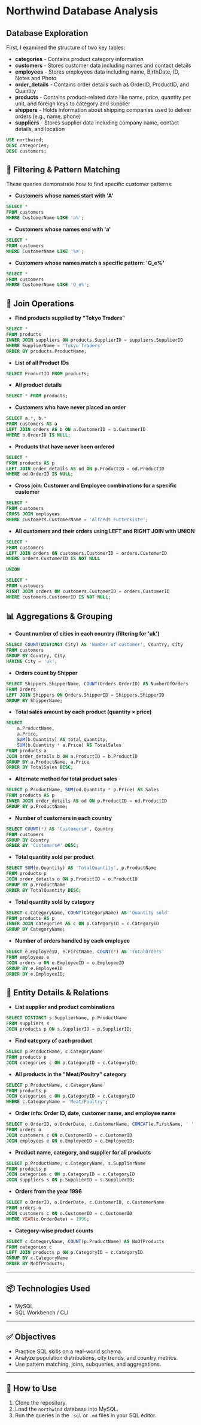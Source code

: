 # Northwind Database Analysis

## Database Exploration
First, I examined the structure of two key tables:
- **categories**      - Contains product category information
- **customers**       - Stores customer data including names and contact details
- **employees**       - Stores employees data including name, BirthDate, ID, Notes and Photo
- **order_details**   - Contains order details such as OrderID, ProductID, and Quantity
- **products**        - Contains product-related data like name, price, quantity per unit, and foreign keys to category and supplier
- **shippers**        - Holds information about shipping companies used to deliver orders (e.g., name, phone)
- **suppliers**       - Stores supplier data including company name, contact details, and location
  
```sql
USE northwind;
DESC categories;
DESC customers;
```

## 🔎 Filtering & Pattern Matching
These queries demonstrate how to find specific customer patterns:

- **Customers whose names start with 'A'**
```sql
SELECT * 
FROM customers
WHERE CustomerName LIKE 'a%';
```

- **Customers whose names end with 'a'**
```sql
SELECT * 
FROM customers
WHERE CustomerName LIKE '%a';
```

- **Customers whose names match a specific pattern: 'Q_e%'**
```sql
SELECT *
FROM customers 
WHERE CustomerName LIKE 'Q_e%';
```

## 🔗 Join Operations

- **Find products supplied by "Tokyo Traders"**
```sql
SELECT *
FROM products
INNER JOIN suppliers ON products.SupplierID = suppliers.SupplierID
WHERE SupplierName = 'Tokyo Traders'
ORDER BY products.ProductName;
```

- **List of all Product IDs**
```sql
SELECT ProductID FROM products;
```

- **All product details**
```sql
SELECT * FROM products;
```

- **Customers who have never placed an order**
```sql
SELECT a.*, b.*
FROM customers AS a
LEFT JOIN orders AS b ON a.CustomerID = b.CustomerID
WHERE b.OrderID IS NULL;
```

- **Products that have never been ordered**
```sql
SELECT *
FROM products AS p
LEFT JOIN order_details AS od ON p.ProductID = od.ProductID
WHERE od.OrderID IS NULL;
```

- **Cross join: Customer and Employee combinations for a specific customer**
```sql
SELECT * 
FROM customers
CROSS JOIN employees
WHERE customers.CustomerName = 'Alfreds Futterkiste';
```

- **All customers and their orders using LEFT and RIGHT JOIN with UNION**
```sql
SELECT *
FROM customers
LEFT JOIN orders ON customers.CustomerID = orders.CustomerID
WHERE orders.CustomerID IS NOT NULL

UNION

SELECT *
FROM customers
RIGHT JOIN orders ON customers.CustomerID = orders.CustomerID
WHERE customers.CustomerID IS NOT NULL;
```

## 📊 Aggregations & Grouping

- **Count number of cities in each country (filtering for 'uk')**
```sql
SELECT COUNT(DISTINCT City) AS 'Number of customer', Country, City 
FROM customers
GROUP BY Country, City
HAVING City = 'uk';
```

- **Orders count by Shipper**
```sql
SELECT Shippers.ShipperName, COUNT(Orders.OrderID) AS NumberOfOrders 
FROM Orders
LEFT JOIN Shippers ON Orders.ShipperID = Shippers.ShipperID
GROUP BY ShipperName;
```

- **Total sales amount by each product (quantity × price)**
```sql
SELECT 
    a.ProductName, 
    a.Price, 
    SUM(b.Quantity) AS total_quantity, 
    SUM(b.Quantity * a.Price) AS TotalSales
FROM products a
JOIN order_details b ON a.ProductID = b.ProductID
GROUP BY a.ProductName, a.Price
ORDER BY TotalSales DESC;
```

- **Alternate method for total product sales**
```sql
SELECT p.ProductName, SUM(od.Quantity * p.Price) AS Sales
FROM products AS p
INNER JOIN order_details AS od ON p.ProductID = od.ProductID
GROUP BY p.ProductName;
```

- **Number of customers in each country**
```sql
SELECT COUNT(*) AS 'Customers#', Country
FROM customers
GROUP BY Country
ORDER BY 'Customers#' DESC;
```

- **Total quantity sold per product**
```sql
SELECT SUM(o.Quantity) AS 'TotalQuantity', p.ProductName
FROM products p
JOIN order_details o ON p.ProductID = o.ProductID
GROUP BY p.ProductName
ORDER BY TotalQuantity DESC;
```

- **Total quantity sold by category**
```sql
SELECT c.CategoryName, COUNT(CategoryName) AS 'Quantity sold'
FROM products AS p
INNER JOIN categories AS c ON p.CategoryID = c.CategoryID
GROUP BY CategoryName;
```

- **Number of orders handled by each employee**
```sql
SELECT e.EmployeeID, e.FirstName, COUNT(*) AS 'TotalOrders'
FROM employees e
JOIN orders o ON e.EmployeeID = o.EmployeeID
GROUP BY e.EmployeeID
ORDER BY e.EmployeeID;
```

## 🧾 Entity Details & Relations

- **List supplier and product combinations**
```sql
SELECT DISTINCT s.SupplierName, p.ProductName
FROM suppliers s
JOIN products p ON s.SupplierID = p.SupplierID;
```

- **Find category of each product**
```sql
SELECT p.ProductName, c.CategoryName
FROM products p
JOIN categories c ON p.CategoryID = c.CategoryID;
```

- **All products in the "Meat/Poultry" category**
```sql
SELECT p.ProductName, c.CategoryName
FROM products p
JOIN categories c ON p.CategoryID = c.CategoryID
WHERE c.CategoryName = 'Meat/Poultry';
```

- **Order info: Order ID, date, customer name, and employee name**
```sql
SELECT o.OrderID, o.OrderDate, c.CustomerName, CONCAT(e.FirstName, ' ', e.LastName) AS EmployeeName
FROM orders o
JOIN customers c ON o.CustomerID = c.CustomerID
JOIN employees e ON o.EmployeeID = e.EmployeeID;
```

- **Product name, category, and supplier for all products**
```sql
SELECT p.ProductName, c.CategoryName, s.SupplierName
FROM products p
JOIN categories c ON p.CategoryID = c.CategoryID
JOIN suppliers s ON p.SupplierID = s.SupplierID;
```

- **Orders from the year 1996**
```sql
SELECT o.OrderID, o.OrderDate, c.CustomerID, c.CustomerName
FROM orders o
JOIN customers c ON o.CustomerID = c.CustomerID
WHERE YEAR(o.OrderDate) = 1996;
```

- **Category-wise product counts**
```sql
SELECT c.CategoryName, COUNT(p.ProductName) AS NoOfProducts
FROM categories c
LEFT JOIN products p ON p.CategoryID = c.CategoryID
GROUP BY c.CategoryName
ORDER BY NoOfProducts;
```

---

## 📦 Technologies Used

- MySQL
- SQL Workbench / CLI

---

## ✅ Objectives

- Practice SQL skills on a real-world schema.
- Analyze population distributions, city trends, and country metrics.
- Use pattern matching, joins, subqueries, and aggregations.

---

## 📌 How to Use

1. Clone the repository.
2. Load the `northwind` database into MySQL.
3. Run the queries in the `.sql` or `.md` files in your SQL editor.
